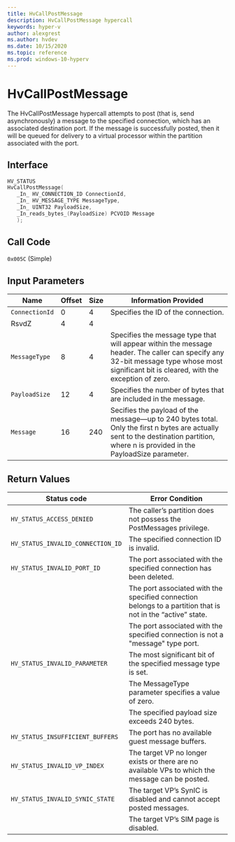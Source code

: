 ```yaml
---
title: HvCallPostMessage
description: HvCallPostMessage hypercall
keywords: hyper-v
author: alexgrest
ms.author: hvdev
ms.date: 10/15/2020
ms.topic: reference
ms.prod: windows-10-hyperv
---
```


# HvCallPostMessage

The HvCallPostMessage hypercall attempts to post (that is, send asynchronously) a message to the specified connection, which has an associated destination port. If the message is successfully posted, then it will be queued for delivery to a virtual processor within the partition associated with the port.

## Interface

 ```c
HV_STATUS
HvCallPostMessage(
    _In_ HV_CONNECTION_ID ConnectionId,
    _In_ HV_MESSAGE_TYPE MessageType,
    _In_ UINT32 PayloadSize,
    _In_reads_bytes_(PayloadSize) PCVOID Message
    );
 ```

## Call Code

`0x005C` (Simple)

## Input Parameters

| Name                    | Offset     | Size     | Information Provided                      |
|-------------------------|------------|----------|-------------------------------------------|
| `ConnectionId`          | 0          | 4        | Specifies the ID of the connection.       |
| RsvdZ                   | 4          | 4        |                                           |
| `MessageType`           | 8          | 4        | Specifies the message type that will appear within the message header. The caller can specify any 32-bit message type whose most significant bit is cleared, with the exception of zero. |
| `PayloadSize`           | 12         | 4        | Specifies the number of bytes that are included in the message. |
| `Message`               | 16         | 240      | Secifies the payload of the message—up to 240 bytes total. Only the first n bytes are actually sent to the destination partition, where n is provided in the PayloadSize parameter. |

## Return Values

| Status code                         | Error Condition                                       |
|-------------------------------------|-------------------------------------------------------|
| `HV_STATUS_ACCESS_DENIED`           | The caller’s partition does not possess the PostMessages privilege. |
| `HV_STATUS_INVALID_CONNECTION_ID`   | The specified connection ID is invalid.               |
| `HV_STATUS_INVALID_PORT_ID`         | The port associated with the specified connection has been deleted. |
|                                     | The port associated with the specified connection belongs to a partition that is not in the “active” state. |
|                                     | The port associated with the specified connection is not a "message" type port. |
| `HV_STATUS_INVALID_PARAMETER`       | The most significant bit of the specified message type is set. |
|                                     | The MessageType parameter specifies a value of zero.  |
|                                     | The specified payload size exceeds 240 bytes.         |
| `HV_STATUS_INSUFFICIENT_BUFFERS`    | The port has no available guest message buffers.      |
| `HV_STATUS_INVALID_VP_INDEX`        | The target VP no longer exists or there are no available VPs to which the message can be posted. |
| `HV_STATUS_INVALID_SYNIC_STATE`     | The target VP’s SynIC is disabled and cannot accept posted messages. |
|                                     | The target VP’s SIM page is disabled.                 |